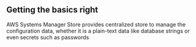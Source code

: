 ## Getting the basics right
AWS Systems Manager Store provides centralized store to manage the configuration data, whether it is a plain-text data like database strings or even secrets such as passwords
